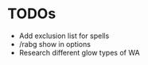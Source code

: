 # TODOs
- Add exclusion list for spells
- /rabg show in options
- Research different glow types of WA